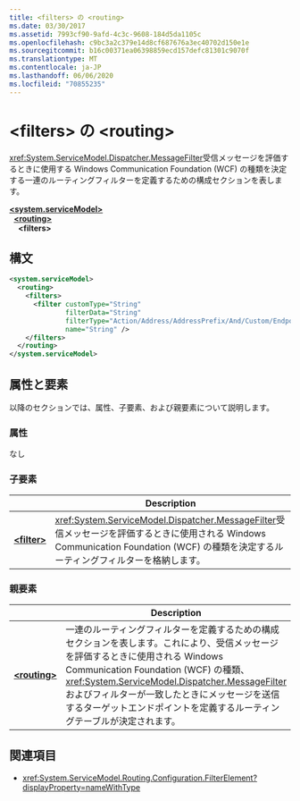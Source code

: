 ```yaml
---
title: <filters> の <routing>
ms.date: 03/30/2017
ms.assetid: 7993cf90-9afd-4c3c-9608-184d5da1105c
ms.openlocfilehash: c9bc3a2c379e14d8cf687676a3ec40702d150e1e
ms.sourcegitcommit: b16c00371ea06398859ecd157defc81301c9070f
ms.translationtype: MT
ms.contentlocale: ja-JP
ms.lasthandoff: 06/06/2020
ms.locfileid: "70855235"
---
```

# <a name="filters-of-routing"></a>\<filters> の \<routing>

<xref:System.ServiceModel.Dispatcher.MessageFilter>受信メッセージを評価するときに使用する Windows Communication Foundation (WCF) の種類を決定する一連のルーティングフィルターを定義するための構成セクションを表します。

[**\<system.serviceModel>**](system-servicemodel.md)\
&nbsp;&nbsp;[**\<routing>**](routing.md)\
&nbsp;&nbsp;&nbsp;&nbsp;**\<filters>**  
  
## <a name="syntax"></a>構文  
  
```xml  
<system.serviceModel>
  <routing>
    <filters>
      <filter customType="String"
              filterData="String"
              filterType="Action/Address/AddressPrefix/And/Custom/Endpoint/MatchAll/XPath"
              name="String" />
    </filters>
  </routing>
</system.serviceModel>
```  
  
## <a name="attributes-and-elements"></a>属性と要素

以降のセクションでは、属性、子要素、および親要素について説明します。

### <a name="attributes"></a>属性

なし

### <a name="child-elements"></a>子要素

|     | Description |
| --- | ----------- |
| [**\<filter>**](filter.md) | <xref:System.ServiceModel.Dispatcher.MessageFilter>受信メッセージを評価するときに使用される Windows Communication Foundation (WCF) の種類を決定するルーティングフィルターを格納します。 |

### <a name="parent-elements"></a>親要素

|     | Description |
| --- | ----------- |
| [**\<routing>**](routing.md) | 一連のルーティングフィルターを定義するための構成セクションを表します。これにより、受信メッセージを評価するときに使用される Windows Communication Foundation (WCF) の種類、 <xref:System.ServiceModel.Dispatcher.MessageFilter> およびフィルターが一致したときにメッセージを送信するターゲットエンドポイントを定義するルーティングテーブルが決定されます。 |

## <a name="see-also"></a>関連項目

- <xref:System.ServiceModel.Routing.Configuration.FilterElement?displayProperty=nameWithType>
